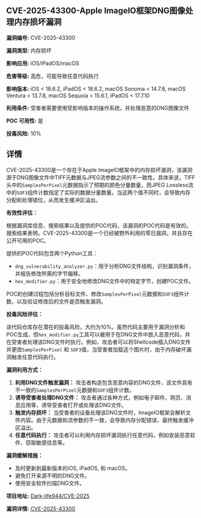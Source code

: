## CVE-2025-43300-Apple ImageIO框架DNG图像处理内存损坏漏洞

**漏洞编号:** CVE-2025-43300

**漏洞类型:** 内存损坏

**影响应用:** iOS/iPadOS/macOS

**危害等级:** 高危，可能导致任意代码执行

**影响版本:** iOS < 18.6.2, iPadOS < 18.6.2, macOS Sonoma < 14.7.8, macOS Ventura < 13.7.8, macOS Sequoia < 15.6.1, iPadOS < 17.7.10

**利用条件:** 受害者需要使用受影响版本的操作系统，并处理恶意的DNG图像文件

**POC 可用性:** 是

**投毒风险:** 10%

## 详情

CVE-2025-43300是一个存在于Apple ImageIO框架中的内存损坏漏洞，该漏洞源于DNG图像文件中TIFF元数据与JPEG流参数之间的不一致性。具体来说，TIFF头中的`SamplesPerPixel`元数据指示了预期的颜色分量数量，而JPEG Lossless流中的`SOF3`组件计数指定了实际的数据分量数量。当这两个值不同时，会导致内存分配和处理错位，从而发生缓冲区溢出。

**有效性评估：**

根据漏洞库信息、搜索结果以及提供的POC代码，该漏洞的POC代码是有效的。搜索结果表明，CVE-2025-43300是一个已经被野外利用的零日漏洞，并且存在公开可用的POC。

提供的POC代码包含两个Python工具：

*   `dng_vulnerability_analyzer.py`：用于分析DNG文件结构，识别漏洞条件，并报告修改所需的字节偏移。
*   `hex_modifier.py`：用于安全地修改DNG文件中的特定字节，创建POC文件。

POC的创建过程包括分析目标文件、修改`SamplesPerPixel`元数据和`SOF3`组件计数，以及验证修改后的文件是否触发漏洞。

**投毒风险评估：**

该代码仓库存在潜在的投毒风险，大约为10%。虽然代码主要用于漏洞分析和POC生成，但`hex_modifier.py`工具可以被用于在DNG文件中嵌入恶意代码，并在受害者处理该DNG文件时执行。例如，攻击者可以将Shellcode插入DNG文件并更改`SamplesPerPixel` 和 `SOF3`值，当受害者加载这个图片时，由于内存破坏漏洞触发任意代码执行。

**漏洞利用方式：**

1.  **利用DNG文件触发漏洞：** 攻击者构造包含恶意内容的DNG文件，该文件具有不一致的`SamplesPerPixel`元数据和`SOF3`组件计数。
2.  **诱导受害者处理DNG文件：** 攻击者通过各种方式，例如电子邮件、网页、消息应用等，诱导受害者打开或处理该DNG文件。
3.  **触发内存损坏：** 当受害者的设备处理该DNG文件时，ImageIO框架会解析文件内容。由于元数据和流参数的不一致，会导致内存分配错误，最终触发缓冲区溢出。
4.  **任意代码执行：** 攻击者可以利用内存损坏漏洞执行任意代码，例如安装恶意软件、窃取敏感信息等。

**漏洞缓解措施：**

*   及时更新到最新版本的iOS, iPadOS, 和 macOS。
*   避免打开来源不明的DNG文件。
*   使用安全软件扫描DNG文件。

**项目地址:** [Dark-life944/CVE-2025](https://github.com/Dark-life944/CVE-2025)

**漏洞详情:** [CVE-2025-43300](https://nvd.nist.gov/vuln/detail/CVE-2025-43300)